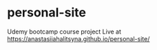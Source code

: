 # personal-site
Udemy bootcamp course project
Live at https://anastasiiahalitsyna.github.io/personal-site/
